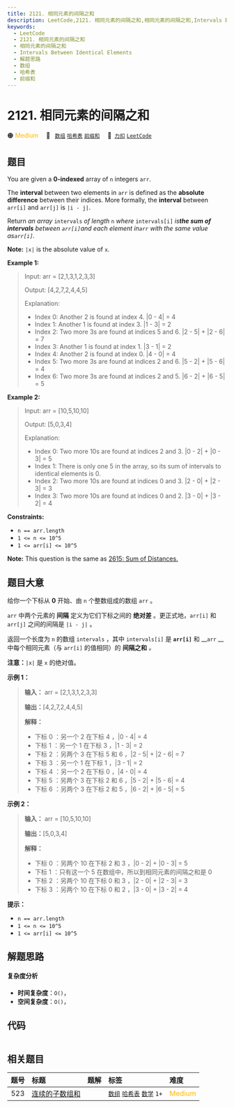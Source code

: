 ```yaml
---
title: 2121. 相同元素的间隔之和
description: LeetCode,2121. 相同元素的间隔之和,相同元素的间隔之和,Intervals Between Identical Elements,解题思路,数组,哈希表,前缀和
keywords:
  - LeetCode
  - 2121. 相同元素的间隔之和
  - 相同元素的间隔之和
  - Intervals Between Identical Elements
  - 解题思路
  - 数组
  - 哈希表
  - 前缀和
---
```


# 2121. 相同元素的间隔之和

🟠 <font color=#ffb800>Medium</font>&emsp; 🔖&ensp; [`数组`](/tag/array.md) [`哈希表`](/tag/hash-table.md) [`前缀和`](/tag/prefix-sum.md)&emsp; 🔗&ensp;[`力扣`](https://leetcode.cn/problems/intervals-between-identical-elements) [`LeetCode`](https://leetcode.com/problems/intervals-between-identical-elements)

## 题目

You are given a **0-indexed** array of `n` integers `arr`.

The **interval** between two elements in `arr` is defined as the **absolute
difference** between their indices. More formally, the **interval** between
`arr[i]` and `arr[j]` is `|i - j|`.

Return _an array_ `intervals` _of length_ `n` _where_ `intervals[i]` _is**the
sum of intervals** between _`arr[i]`_and each element in_`arr` _with the same
value as_`arr[i]`_._

**Note:** `|x|` is the absolute value of `x`.



**Example 1:**

> Input: arr = [2,1,3,1,2,3,3]
> 
> Output: [4,2,7,2,4,4,5]
> 
> Explanation:
> - Index 0: Another 2 is found at index 4. |0 - 4| = 4
> - Index 1: Another 1 is found at index 3. |1 - 3| = 2
> - Index 2: Two more 3s are found at indices 5 and 6. |2 - 5| + |2 - 6| = 7
> - Index 3: Another 1 is found at index 1. |3 - 1| = 2
> - Index 4: Another 2 is found at index 0. |4 - 0| = 4
> - Index 5: Two more 3s are found at indices 2 and 6. |5 - 2| + |5 - 6| = 4
> - Index 6: Two more 3s are found at indices 2 and 5. |6 - 2| + |6 - 5| = 5

**Example 2:**

> Input: arr = [10,5,10,10]
> 
> Output: [5,0,3,4]
> 
> Explanation:
> - Index 0: Two more 10s are found at indices 2 and 3. |0 - 2| + |0 - 3| = 5
> - Index 1: There is only one 5 in the array, so its sum of intervals to identical elements is 0.
> - Index 2: Two more 10s are found at indices 0 and 3. |2 - 0| + |2 - 3| = 3
> - Index 3: Two more 10s are found at indices 0 and 2. |3 - 0| + |3 - 2| = 4

**Constraints:**

  * `n == arr.length`
  * `1 <= n <= 10^5`
  * `1 <= arr[i] <= 10^5`



**Note:** This question is the same as [ 2615: Sum of
Distances.](https://leetcode.com/problems/sum-of-distances/description/)


## 题目大意

给你一个下标从 **0** 开始、由 `n` 个整数组成的数组 `arr` 。

`arr` 中两个元素的 **间隔** 定义为它们下标之间的 **绝对差** 。更正式地，`arr[i]` 和 `arr[j]` 之间的间隔是 `|i -
j|` 。

返回一个长度为 `n` 的数组 `intervals` ，其中 `intervals[i]` 是 __`arr[i]`__ 和 __`arr` __
中每个相同元素（与 `arr[i]` 的值相同）的 **间隔之和** _。_

**注意：**`|x|` 是 `x` 的绝对值。



**示例 1：**

> 
> 
> 
> 
> 
> **输入：** arr = [2,1,3,1,2,3,3]
> 
> **输出：**[4,2,7,2,4,4,5]
> 
> **解释：**
> - 下标 0 ：另一个 2 在下标 4 ，|0 - 4| = 4
> - 下标 1 ：另一个 1 在下标 3 ，|1 - 3| = 2
> - 下标 2 ：另两个 3 在下标 5 和 6 ，|2 - 5| + |2 - 6| = 7
> - 下标 3 ：另一个 1 在下标 1 ，|3 - 1| = 2
> - 下标 4 ：另一个 2 在下标 0 ，|4 - 0| = 4
> - 下标 5 ：另两个 3 在下标 2 和 6 ，|5 - 2| + |5 - 6| = 4
> - 下标 6 ：另两个 3 在下标 2 和 5 ，|6 - 2| + |6 - 5| = 5
> 
> 

**示例 2：**

> 
> 
> 
> 
> 
> **输入：** arr = [10,5,10,10]
> 
> **输出：**[5,0,3,4]
> 
> **解释：**
> - 下标 0 ：另两个 10 在下标 2 和 3 ，|0 - 2| + |0 - 3| = 5
> - 下标 1 ：只有这一个 5 在数组中，所以到相同元素的间隔之和是 0
> - 下标 2 ：另两个 10 在下标 0 和 3 ，|2 - 0| + |2 - 3| = 3
> - 下标 3 ：另两个 10 在下标 0 和 2 ，|3 - 0| + |3 - 2| = 4
> 
> 



**提示：**

  * `n == arr.length`
  * `1 <= n <= 10^5`
  * `1 <= arr[i] <= 10^5`


## 解题思路

#### 复杂度分析

- **时间复杂度**：`O()`，
- **空间复杂度**：`O()`，

## 代码

```javascript

```

## 相关题目

<!-- prettier-ignore -->
| 题号 | 标题 | 题解 | 标签 | 难度 |
| :------: | :------ | :------: | :------ | :------ |
| 523 | [连续的子数组和](https://leetcode.com/problems/continuous-subarray-sum) |  |  [`数组`](/tag/array.md) [`哈希表`](/tag/hash-table.md) [`数学`](/tag/math.md) `1+` | <font color=#ffb800>Medium</font> |